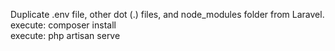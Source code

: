 Duplicate .env file, other dot (.) files, and node_modules folder from Laravel. <br>
execute: composer install <br>
execute: php artisan serve

